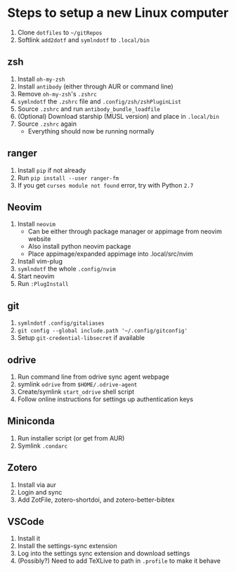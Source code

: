 # Steps to setup a new Linux computer

1. Clone `dotfiles` to `~/gitRepos`
2. Softlink `add2dotf` and `symlndotf` to `.local/bin`

## zsh

1. Install `oh-my-zsh`
2. Install `antibody` (either through AUR or command line)
3. Remove `oh-my-zsh`'s `.zshrc`
4. `symlndotf` the `.zshrc` file and `.config/zsh/zshPluginList`
5. Source `.zshrc` and run `antibody_bundle_loadfile`
6. (Optional) Download starship (MUSL version) and place in `.local/bin`
7. Source `.zshrc` again
   - Everything should now be running normally

## ranger

1. Install `pip` if not already
2. Run `pip install --user ranger-fm`
3. If you get `curses module not found` error, try with Python `2.7`

## Neovim

1. Install `neovim`
   - Can be either through package manager or appimage from neovim website
   - Also install python neovim package
   - Place appimage/expanded appimage into .local/src/nvim
2. Install vim-plug
3. `symlndotf` the whole `.config/nvim`
4. Start neovim
5. Run `:PlugInstall`

## git

1. `symlndotf` `.config/gitaliases`
2. `git config --global include.path '~/.config/gitconfig'`
3. Setup `git-credential-libsecret` if available

## odrive

1. Run command line from odrive sync agent webpage
2. symlink `odrive` from `$HOME/.odrive-agent`
3. Create/symlink `start_odrive` shell script
4. Follow online instructions for settings up authentication keys

## Miniconda

1. Run installer script (or get from AUR)
2. Symlink `.condarc`

## Zotero

1. Install via aur
2. Login and sync
3. Add ZotFile, zotero-shortdoi, and zotero-better-bibtex

## VSCode

1. Install it
2. Install the settings-sync extension
3. Log into the settings sync extension and download settings
4. (Possibly?) Need to add TeXLive to path in `.profile` to make it behave

